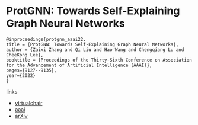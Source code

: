 # ProtGNN: Towards Self-Explaining Graph Neural Networks

```
@inproceedings{protgnn_aaai22,
title = {ProtGNN: Towards Self-Explaining Graph Neural Networks},
author = {Zaixi Zhang and Qi Liu and Hao Wang and Chengqiang Lu and CheeKong Lee},
booktitle = {Proceedings of the Thirty-Sixth Conference on Association for the Advancement of Artificial Intelligence (AAAI)},
pages={9127--9135},
year={2022}
}
```

links
- [virtualchair](https://aaai-2022.virtualchair.net/poster_aaai2407)
- [aaai](https://ojs.aaai.org/index.php/AAAI/article/view/20898)
- [arXiv](https://arxiv.org/abs/2112.00911)
